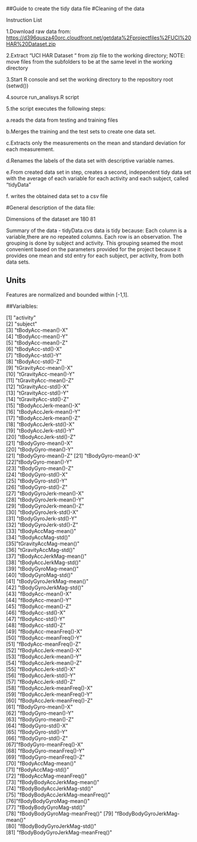 ##Guide to create the tidy data file
#Cleaning of the data

Instruction List

1.Download raw data from:
https://d396qusza40orc.cloudfront.net/getdata%2Fprojectfiles%2FUCI%20HAR%20Dataset.zip 

2.Extract “UCI HAR Dataset “ from zip file to the working directory; 
NOTE: move files from the subfolders to be at the same level in the working directory

3.Start  R console and set the working directory to the repository root (setwd())

4.source run_analisys.R script

5.the script executes the following steps:

a.reads the data from testing and training files

b.Merges the training and the test sets to create one data set.

c.Extracts only the measurements on the mean and standard deviation for each measurement. 

d.Renames the labels of the data set with descriptive variable names. 

e.From created  data set in step, creates a second, independent tidy data set with the average of each variable for each activity and each subject, called “tidyData”

f. writes the obtained data set to a csv file 

#General description of the data file:

Dimensions of the dataset are 180 81

Summary of the data - tidyData.cvs data is tidy because:
Each column is a variable,there are no repeated columns.
Each row is an observation. The grouping is done by subject and activity.
This grouping seamed the most convenient based on the parameters provided for the project because it provides one mean and std entry for each subject, per activity, from both data sets.

## Units
Features are normalized and bounded within [-1,1].

##Varialbles:

[1] "activity"                        
[2] "subject"                       
[3] "tBodyAcc-mean()-X"              
[4] "tBodyAcc-mean()-Y"              
[5] "tBodyAcc-mean()-Z"               
[6] "tBodyAcc-std()-X"               
[7] "tBodyAcc-std()-Y"                
[8] "tBodyAcc-std()-Z"               
[9] "tGravityAcc-mean()-X"            
[10] "tGravityAcc-mean()-Y"           
[11] "tGravityAcc-mean()-Z"            
[12] "tGravityAcc-std()-X"            
[13] "tGravityAcc-std()-Y"           
[14] "tGravityAcc-std()-Z"            
[15] "tBodyAccJerk-mean()-X"          
[16] "tBodyAccJerk-mean()-Y"          
[17] "tBodyAccJerk-mean()-Z"          
[18] "tBodyAccJerk-std()-X"            
[19] "tBodyAccJerk-std()-Y"            
[20] "tBodyAccJerk-std()-Z"           
[21] "tBodyGyro-mean()-X"             
[20] "tBodyGyro-mean()-Y"             
[21] "tBodyGyro-mean()-Z" 
[21] "tBodyGyro-mean()-X"              
[22]"tBodyGyro-mean()-Y"             
[23] "tBodyGyro-mean()-Z"               
[24] "tBodyGyro-std()-X"              
[25] "tBodyGyro-std()-Y"             
[26]  "tBodyGyro-std()-Z"              
[27] "tBodyGyroJerk-mean()-X"         
[28] "tBodyGyroJerk-mean()-Y"         
[29] "tBodyGyroJerk-mean()-Z"      
[30] "tBodyGyroJerk-std()-X"           
[31] "tBodyGyroJerk-std()-Y"           
[32] "tBodyGyroJerk-std()-Z"          
[33] "tBodyAccMag-mean()"            
[34]  "tBodyAccMag-std()"              
[35]"tGravityAccMag-mean()"          
[36] "tGravityAccMag-std()"           
[37] "tBodyAccJerkMag-mean()"        
[38] "tBodyAccJerkMag-std()"          
[39] "tBodyGyroMag-mean()"             
[40] "tBodyGyroMag-std()"             
[41] "tBodyGyroJerkMag-mean()"       
[42]  "tBodyGyroJerkMag-std()"         
[43] "fBodyAcc-mean()-X"              
[44] "fBodyAcc-mean()-Y"              
[45] "fBodyAcc-mean()-Z"           
[46] "fBodyAcc-std()-X"             
[47] "fBodyAcc-std()-Y"             
[48] "fBodyAcc-std()-Z"               
[49] "fBodyAcc-meanFreq()-X"      
[50] "fBodyAcc-meanFreq()-Y"       
[51] "fBodyAcc-meanFreq()-Z"        
[52] "fBodyAccJerk-mean()-X"          
[53] "fBodyAccJerk-mean()-Y"         
[54] "fBodyAccJerk-mean()-Z"        
[55] "fBodyAccJerk-std()-X"           
[56] "fBodyAccJerk-std()-Y"           
[57] "fBodyAccJerk-std()-Z"      
[58] "fBodyAccJerk-meanFreq()-X"      
[59] "fBodyAccJerk-meanFreq()-Y"      
[60] "fBodyAccJerk-meanFreq()-Z"      
[61] "fBodyGyro-mean()-X"           
[62] "fBodyGyro-mean()-Y"           
[63] "fBodyGyro-mean()-Z"          
[64] "fBodyGyro-std()-X"              
[65] "fBodyGyro-std()-Y"            
[66] "fBodyGyro-std()-Z"             
[67]"fBodyGyro-meanFreq()-X"       
[68] "fBodyGyro-meanFreq()-Y"         
[69] "fBodyGyro-meanFreq()-Z"     
[70] "fBodyAccMag-mean()"            
[71] "fBodyAccMag-std()"              
[72] "fBodyAccMag-meanFreq()"         
[73] "fBodyBodyAccJerkMag-mean()"  
[74] "fBodyBodyAccJerkMag-std()"     
[75] "fBodyBodyAccJerkMag-meanFreq()"  
[76]"fBodyBodyGyroMag-mean()"        
[77] "fBodyBodyGyroMag-std()"     
[78] "fBodyBodyGyroMag-meanFreq()" 
[79] "fBodyBodyGyroJerkMag-mean()"   
[80] "fBodyBodyGyroJerkMag-std()"     
[81] "fBodyBodyGyroJerkMag-meanFreq()"
